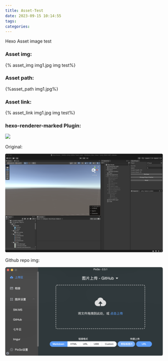 ```yaml
---
title: Asset-Test
date: 2023-09-15 10:14:55
tags:
categories:
---
```


Hexo Asset image test

<!--more-->



### Asset img:

{% asset_img img1.jpg img test%}

### Asset path:

{%asset_path img1.jpg%}

### Asset link:

{% asset_link img1.jpg img test%}

### hexo-renderer-marked Plugin:

![](img1.jpg)

Original:

![](Asset-Test/img1.jpg)

Github repo img:

![test2](https://raw.githubusercontent.com/1982606762/picgo/master/test2)




